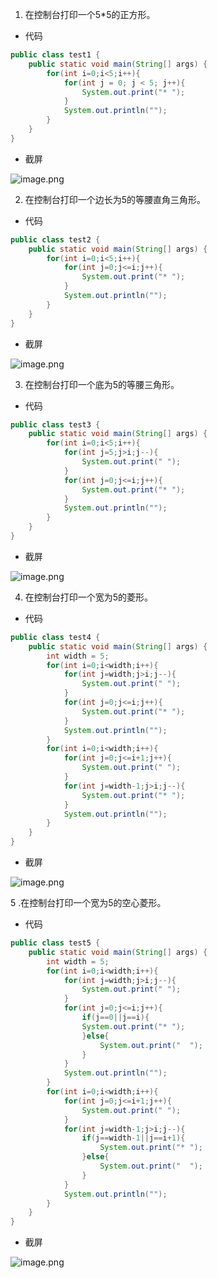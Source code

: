 1. 在控制台打印一个5*5的正方形。


- 代码


```java
public class test1 {
    public static void main(String[] args) {
        for(int i=0;i<5;i++){
            for(int j = 0; j < 5; j++){
                System.out.print("* ");
            }
            System.out.println("");
        }
    }
}
```


- 截屏


![image.png](https://dn-simplecloud.shiyanlou.com/courses/uid1387662-20210105-1609847305179)


2. 在控制台打印一个边长为5的等腰直角三角形。

- 代码


```java
public class test2 {
    public static void main(String[] args) {
        for(int i=0;i<5;i++){
            for(int j=0;j<=i;j++){
                System.out.print("* ");
            }
            System.out.println("");
        }
    }
}
```


- 截屏


![image.png](https://dn-simplecloud.shiyanlou.com/courses/uid1387662-20210105-1609847633371)



3. 在控制台打印一个底为5的等腰三角形。

- 代码


```java
public class test3 {
    public static void main(String[] args) {
        for(int i=0;i<5;i++){
            for(int j=5;j>i;j--){
                System.out.print(" ");
            }
            for(int j=0;j<=i;j++){
                System.out.print("* ");
            }
            System.out.println("");
        }
    }
}
```


- 截屏


![image.png](https://dn-simplecloud.shiyanlou.com/courses/uid1387662-20210105-1609848255377)



4. 在控制台打印一个宽为5的菱形。

- 代码


```java
public class test4 {
    public static void main(String[] args) {
        int width = 5;
        for(int i=0;i<width;i++){
            for(int j=width;j>i;j--){
                System.out.print(" ");
            }
            for(int j=0;j<=i;j++){
                System.out.print("* ");
            }
            System.out.println("");
        }
        for(int i=0;i<width;i++){
            for(int j=0;j<=i+1;j++){
                System.out.print(" ");
            }
            for(int j=width-1;j>i;j--){
                System.out.print("* ");
            }
            System.out.println("");
        }
    }
}
```


- 截屏


![image.png](https://dn-simplecloud.shiyanlou.com/courses/uid1387662-20210105-1609848911984)



5 .在控制台打印一个宽为5的空心菱形。

- 代码


```java
public class test5 {
    public static void main(String[] args) {
        int width = 5;
        for(int i=0;i<width;i++){
            for(int j=width;j>i;j--){
                System.out.print(" ");
            }
            for(int j=0;j<=i;j++){
                if(j==0||j==i){
                System.out.print("* ");
                }else{
                    System.out.print("  ");
                }
            }
            System.out.println("");
        }
        for(int i=0;i<width;i++){
            for(int j=0;j<=i+1;j++){
                System.out.print(" ");
            }
            for(int j=width-1;j>i;j--){
                if(j==width-1||j==i+1){
                    System.out.print("* ");
                }else{
                    System.out.print("  ");
                }
            }
            System.out.println("");
        }
    }
}
```


- 截屏


![image.png](https://dn-simplecloud.shiyanlou.com/courses/uid1387662-20210105-1609850472214)